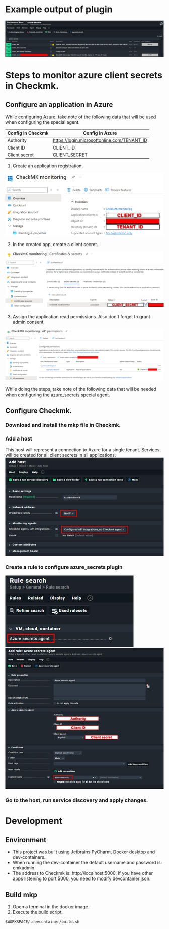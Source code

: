 # Example output of plugin
![Example output](assets/example_output.png)

# Steps to monitor azure client secrets in Checkmk.
## Configure an application in Azure
While configuring Azure, take note of the following data that will be used when configuring the special agent.

| Config in Checkmk | Config in Azure                             |
|-------------------|---------------------------------------------|
| Authority         | https://login.microsoftonline.com/TENANT_ID |
| Client ID         | CLIENT_ID                                   |
| Client secret     | CLIENT_SECRET                               |

1. Create an application registration.

![Create the application registration in Azure](assets/application_registration.png)

2. In the created app, create a client secret.

![Create the client-secret for the application](assets/client_secret.png)

3. Assign the application read permissions. Also don't forget to grant admin consent.

![Assign permissions to the application](assets/assign_app_permissions.png)

While doing the steps, take note of the following data that will be needed when configuring the azure_secrets special agent.

## Configure Checkmk.
### Download and install the mkp file in Checkmk.

### Add a host
This host will represent a connection to Azure for a single tenant.
Services will be created for all client secrets in all applications.
![Creating the host in Checkmk](assets/create_host.png)

### Create a rule to configure azure_secrets plugin
![Find the special agent configuration rule](assets/search_rules.png)
![Create the special agent configuration rule](assets/create_agent_rule.png)

### Go to the host, run service discovery and apply changes.

# Development

## Environment
* This project was built using Jetbrains PyCharm, Docker desktop and dev-containers.
* When running the dev-container the default username and password is: cmkadmin.
* The address to Checkmk is: http://localhost:5000.
If you have other apps listening to port 5000, you need to modify devcontainer.json.

## Build mkp
1. Open a terminal in the docker image.
2. Execute the build script. 
```shell
$WORKSPACE/.devcontainer/build.sh
```
